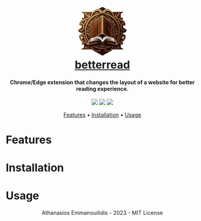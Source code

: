 <h1 align="center">
  <br>
  <a href="https://github.com/athanasiosem/betterread">
  <img src="logo.png"/><br/>
  betterread
  </a>
</h1>

<h4 align="center">Chrome/Edge extension that changes the layout of a website for better reading experience.</h4>

<p align="center">
<a href="https://github.com/athanasiosem/betterread/blob/main/LICENSE"><img src="https://img.shields.io/badge/License-MIT-red.svg"></a>
<a href="https://github.com/athanasiosem/betterread/issues"><img src="https://img.shields.io/badge/contributions-welcome-brightgreen.svg?style=flat"></a>
<a href="https://github.com/athanasiosem/betterread/releases"><img src="https://img.shields.io/github/release/athanasiosem/betterread">
</p>

<p align="center">
  <a href="#features">Features</a> •
  <a href="#installation">Installation</a> •
  <a href="#usage">Usage</a>
</p>

# Features

# Installation

# Usage


<div align="center">
Athanasios Emmanouilidis - 2023 - MIT License
</div>
